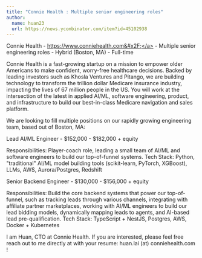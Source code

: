 ```yaml
---
title: "Connie Health : Multiple senior engineering roles"
author:
  name: huan23
  url: https://news.ycombinator.com/item?id=45102938
---
```

Connie Health - <a href="https:&#x2F;&#x2F;www.conniehealth.com&#x2F;" rel="nofollow">https:&#x2F;&#x2F;www.conniehealth.com&#x2F;</a> - Multiple senior engineering roles - Hybrid (Boston, MA) - Full-time

Connie Health is a fast-growing startup on a mission to empower older Americans to make confident, worry-free healthcare decisions. Backed by leading investors such as Khosla Ventures and Pitango, we are building technology to transform the trillion dollar Medicare insurance industry, impacting the lives of 67 million people in the US. You will work at the intersection of the latest in applied AI&#x2F;ML, software engineering, product, and infrastructure to build our best-in-class Medicare navigation and sales platform.

We are looking to fill multiple positions on our rapidly growing engineering team, based out of Boston, MA:

Lead AI&#x2F;ML Engineer - $152,000 - $182,000 + equity

Responsibilities: Player-coach role, leading a small team of AI&#x2F;ML and software engineers to build our top-of-funnel systems. Tech Stack: Python, &quot;traditional&quot; AI&#x2F;ML model building tools (scikit-learn, PyTorch, XGBoost), LLMs, AWS, Aurora&#x2F;Postgres, Redshift

Senior Backend Engineer - $130,000 - $156,000 + equity

Responsibilities: Build the core backend systems that power our top-of-funnel, such as tracking leads through various channels, integrating with affiliate partner marketplaces, working with AI&#x2F;ML engineers to build our lead bidding models, dynamically mapping leads to agents, and AI-based lead pre-qualification. Tech Stack: TypeScript + NestJS, Postgres, AWS, Docker + Kubernetes

I am Huan, CTO at Connie Health. If you are interested, please feel free reach out to me directly at with your resume: huan.lai (at) conniehealth.com !
<JobApplication />
